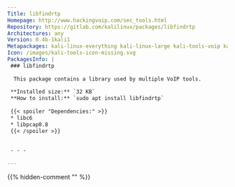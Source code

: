 ```yaml
---
Title: libfindrtp
Homepage: http://www.hackingvoip.com/sec_tools.html
Repository: https://gitlab.com/kalilinux/packages/libfindrtp
Architectures: any
Version: 0.4b-1kali1
Metapackages: kali-linux-everything kali-linux-large kali-tools-voip kali-tools-vulnerability 
Icon: /images/kali-tools-icon-missing.svg
PackagesInfo: |
 ### libfindrtp
 
  This package contains a library used by multiple VoIP tools.
 
 **Installed size:** `32 KB`  
 **How to install:** `sudo apt install libfindrtp`  
 
 {{< spoiler "Dependencies:" >}}
 * libc6 
 * libpcap0.8 
 {{< /spoiler >}}
 
 
 - - -
 
---
```

{{% hidden-comment "<!--Do not edit anything above this line-->" %}}
